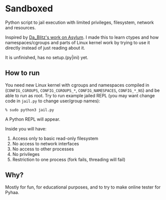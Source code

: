 Sandboxed
=========

Python script to jail execution with limited privileges, filesystem, network and resources.

Inspired by [Da_Blitz's work on Asylum](http://code.pocketnix.org/asylum). I made this to learn ctypes and how namespaces/cgroups and parts of Linux kernel work by trying to use it directly instead of just reading about it.

It is unfinished, has no setup.(py|ini) yet.

How to run
----------

You need new Linux kernel with cgroups and namespaces compiled in (`CONFIG_CGROUPS`, `CONFIG_CGROUPS_*`, `CONFIG_NAMESPACES`, `CONFIG_*_NS`) and be able to run as root.
Try to run example jailed REPL (you may want change code in `jail.py` to change user/group names):

    % sudo python3 jail.py

A Python REPL will appear.

Inside you will have:

1. Access only to basic read-only filesystem
1. No access to network interfaces
1. No access to other processes
1. No privileges
1. Restriction to one process (fork fails, threading will fail)

Why?
----

Mostly for fun, for educational purposes, and to try to make online tester for Pyhaa.

